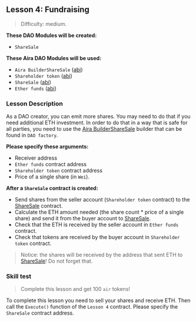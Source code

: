 ## Lesson 4: Fundraising 

> Difficulty: medium.

**These DAO Modules will be created:**

- `ShareSale`

**These Aira DAO Modules will be used:**

- `Aira BuilderShareSale` ([abi](https://raw.githubusercontent.com/airalab/core/master/abi/builder/BuilderShareSale.json))
- `Shareholder token` ([abi](https://raw.githubusercontent.com/airalab/core/master/abi/modules/TokenEmission.json))
- `ShareSale` ([abi](https://raw.githubusercontent.com/airalab/core/master/abi/modules/ShareSale.json))
- `Ether funds` ([abi](https://raw.githubusercontent.com/airalab/core/master/abi/modules/TokenEther.json))

### Lesson Description 

As a DAO creator, you can emit more shares. You may need to do that if you need additional ETH investment.
In order to do that in a way that is safe for all parties, you need to use the [Aira BuilderShareSale](https://github.com/airalab/core/wiki/API-Reference#buildersharesale) builder that can be found in `DAO factory`. 

**Please specify these arguments:**

- Receiver address
- `Ether funds` contract address
- `Shareholder token` contract address
- Price of a single share (in `Wei`).

**After a `ShareSale` contract is created:**

- Send shares from the seller account (`Shareholder token` contract) to the [ShareSale](https://github.com/airalab/core/wiki/API-Reference#sharesale) contract. 
- Calculate the ETH amount needed (the share count * price of a single share) and send it from the buyer account to [ShareSale](https://github.com/airalab/core/wiki/API-Reference#sharesale). 
- Check that the ETH is received by the seller account in `Ether funds` contract.
- Check that tokens are received by the buyer account in `Shareholder token` contract.

> Notice: the shares will be received by the address that sent ETH to [ShareSale](https://github.com/airalab/core/wiki/API-Reference#sharesale)! Do not forget that.

### Skill test 

> Complete this lesson and get 100 `air` tokens! 

To complete this lesson you need to sell your shares and receive ETH. Then call the `Execute()` function of the `Lesson 4` contract. Please specify the `ShareSale` contract address.

